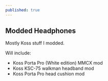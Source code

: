 ```yaml
---
published: true
---
```

## Modded Headphones

Mostly Koss stuff I modded.

Will include:
- Koss Porta Pro (White edition) MMCX mod
- Koss KSC-75 walkman headband mod
- Koss Porta Pro head cushion mod

